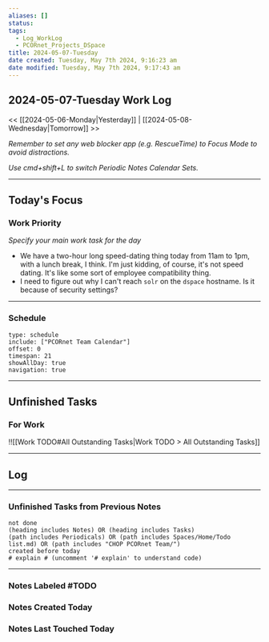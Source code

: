 ```yaml
---
aliases: []
status: 
tags:
  - Log_WorkLog
  - PCORnet_Projects_DSpace
title: 2024-05-07-Tuesday
date created: Tuesday, May 7th 2024, 9:16:23 am
date modified: Tuesday, May 7th 2024, 9:17:43 am
---
```


## 2024-05-07-Tuesday Work Log

<< [[2024-05-06-Monday|Yesterday]] | [[2024-05-08-Wednesday|Tomorrow]] >>

_Remember to set any web blocker app (e.g. RescueTime) to Focus Mode to avoid distractions._

_Use cmd+shift+L to switch Periodic Notes Calendar Sets._

---

## Today's Focus

### Work Priority

_Specify your main work task for the day_

- We have a two-hour long speed-dating thing today from 11am to 1pm, with a lunch break, I think. I'm just kidding, of course, it's not speed dating. It's like some sort of employee compatibility thing.
- I need to figure out why I can't reach `solr` on the `dspace` hostname. Is it because of security settings?

---

### Schedule

```gEvent
type: schedule
include: ["PCORnet Team Calendar"]
offset: 0
timespan: 21
showAllDay: true
navigation: true
```

---

## Unfinished Tasks

### For Work

!![[Work TODO#All Outstanding Tasks|Work TODO > All Outstanding Tasks]]

---

## Log

---

### Unfinished Tasks from Previous Notes

```tasks
not done
(heading includes Notes) OR (heading includes Tasks)
(path includes Periodicals) OR (path includes Spaces/Home/Todo list.md) OR (path includes "CHOP PCORnet Team/")
created before today
# explain # (uncomment '# explain' to understand code)
```

---

### Notes Labeled \#TODO



### Notes Created Today



### Notes Last Touched Today


